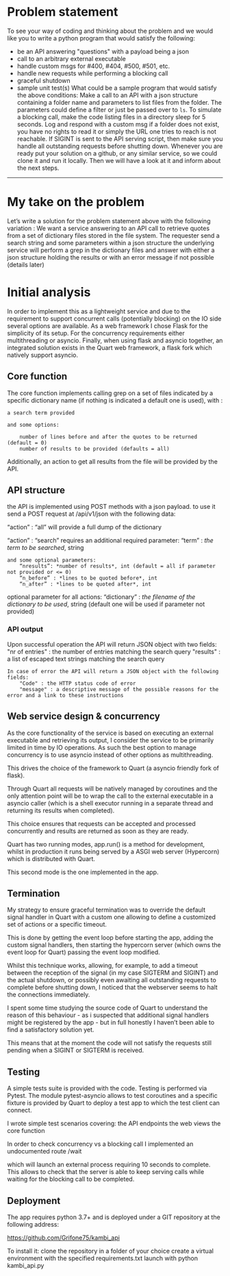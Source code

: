 # Problem statement
To see your way of coding and thinking about the problem and we would like you to write a python program that would satisfy the following: 
- be an API answering "questions" with a payload being a json
- call to an arbitrary external executable
- handle custom msgs for #400, #404, #500, #501, etc.
- handle new requests while performing a blocking call
- graceful shutdown
- sample unit test(s)
 What could be a sample program that would satisfy the above conditions:
 Make a call to an API with a json structure containing a folder name and parameters to list files from the folder. The parameters could define a filter or just be passed over to `ls`. To simulate a blocking call, make the code listing files in a directory sleep for 5 seconds. Log and respond with a custom msg if a folder does not exist, you have no rights to read it or simply the URL one tries to reach is not reachable. If SIGINT is sent to the API serving script, then make sure you handle all outstanding requests before shutting down. 
Whenever you are ready put your solution on a github, or any similar service, so we could clone it and run it locally. Then we will have a look at it and inform about the next steps. 
----

# My take on the problem

Let’s write a solution for the problem statement above with the following variation : 
We want a service answering to an API call to retrieve quotes from a set of dictionary files stored in the file system. 
The requester send a search string and some parameters within a json structure
the underlying service will perform a grep in the dictionary files and answer with either a json structure holding the results or with an error message if not possible (details later)

# Initial analysis

In order to implement this as a lightweight service and due to the requirement to support concurrent calls (potentially blocking) on the IO side several options are available. 
As a web framework I chose Flask for the simplicity of its setup.
For the concurrency requirements either multithreading or asyncio.
Finally, when using flask and asyncio together, an integrated solution exists in the Quart web framework, a flask fork which natively support asyncio.


## Core function

The core function implements calling grep on a set of files indicated by a specific dictionary name (if nothing is indicated a default one is used), with :

	a search term provided 

	and some options:

		number of lines before and after the quotes to be returned (default = 0)
		number of results to be provided (defaults = all)
	
Additionally, an action to get all results from the file will be provided by the API.

## API structure

the API is implemented using POST methods with a json payload.
to use it send a POST request at /api/v1/json with the following data:


“action” : “all”
	will provide a full dump of the dictionary

“action” : “search”
	requires an additional required parameter:
	“term” : *the term to be searched*, string

	and some optional parameters:
		“nresults”: *number of results*, int (default = all if parameter not provided or <= 0)
		“n_before” : *lines to be quoted before*, int
		“n_after” : *lines to be quoted after*, int

optional parameter for all actions:
	“dictionary” : *the filename of the dictionary to be used*, string (default one will be used if parameter not provided)

### API output

Upon successful operation the API will return JSON object with two fields: 
	"nr of entries" : the number of entries matching the search query
	"results" : a list of escaped text strings matching the search query

	In case of error the API will return a JSON object with the following fields: 
		"Code" : the HTTP status code of error			
		"message" : a descriptive message of the possible reasons for the error and a link to these instructions


## Web service design & concurrency

As the core functionality of the service is based on executing an external executable and retrieving its output, I consider the service to be primarily limited in time by IO operations. 
As such the best option to manage concurrency is to use asyncio instead of other options as multithreading.

This drives the choice of the framework to Quart (a asyncio friendly fork of flask). 

Through Quart all requests will be natively managed by coroutines and the only attention point will be to wrap the call to the external executable in a asyncio caller (which is a shell executor running in a separate thread and returning its results when completed).

This choice ensures that requests can be accepted and processed concurrently and results are returned as soon as they are ready.

Quart has two running modes, app.run() is a method for development, whilst in production it runs being served by a ASGI web server (Hypercorn) which is distributed with Quart.

This second mode is the one implemented in the app.

## Termination

My strategy to ensure graceful termination was to override the default signal handler in Quart with a custom one allowing to define a customized set of actions or a specific timeout.

This is done by getting the event loop before starting the app, adding the custom signal handlers, then starting the hypercorn server (which owns the event loop for Quart) passing the event loop modified.

Whilst this technique works, allowing, for example, to add a timeout between the reception of the signal (in my case SIGTERM and SIGINT) and the actual shutdown, or possibly even awaiting all outstanding requests to complete before shutting down, I noticed that the webserver seems to halt the connections immediately.

I spent some time studying the source code of Quart to understand the reason of this behaviour - as i suspected that additional signal handlers might be registered by the app -  but in full honestly I haven’t been able to find a satisfactory solution yet.

This means that at the moment the code will not satisfy the requests still pending when a SIGINT or SIGTERM is received. 

## Testing

A simple tests suite is provided with the code.
Testing is performed via Pytest. 
The module pytest-asyncio allows to test coroutines and a specific fixture is provided by Quart to deploy a test app to which the test client can connect.

I wrote simple test scenarios covering: 
the API endpoints
the web views
the core function

In order to check concurrency vs a blocking call I implemented an undocumented route /wait

which will launch an external process requiring 10 seconds to complete. This allows to check that the server is able to keep serving calls while waiting for the blocking call to be completed.

## Deployment

The app requires python 3.7+ and is deployed under a GIT repository at the following address:

https://github.com/Grifone75/kambi_api

To install it: 
clone the repository in a folder of your choice 
create a virtual environment with the specified requirements.txt 
launch with python kambi_api.py

